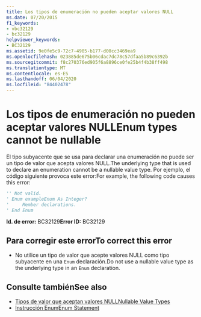 ```yaml
---
title: Los tipos de enumeración no pueden aceptar valores NULL
ms.date: 07/20/2015
f1_keywords:
- vbc32129
- bc32129
helpviewer_keywords:
- BC32129
ms.assetid: 9e0fe5c9-72c7-4905-b177-d00cc3469ea9
ms.openlocfilehash: 023885de675b06cdac7dc78c57dfaa5b89c6392b
ms.sourcegitcommit: f8c270376ed905f6a8896ce0fe25b4f4b38ff498
ms.translationtype: MT
ms.contentlocale: es-ES
ms.lasthandoff: 06/04/2020
ms.locfileid: "84402478"
---
```

# <a name="enum-types-cannot-be-nullable"></a><span data-ttu-id="bf8c0-102">Los tipos de enumeración no pueden aceptar valores NULL</span><span class="sxs-lookup"><span data-stu-id="bf8c0-102">Enum types cannot be nullable</span></span>
<span data-ttu-id="bf8c0-103">El tipo subyacente que se usa para declarar una enumeración no puede ser un tipo de valor que acepta valores NULL.</span><span class="sxs-lookup"><span data-stu-id="bf8c0-103">The underlying type that is used to declare an enumeration cannot be a nullable value type.</span></span> <span data-ttu-id="bf8c0-104">Por ejemplo, el código siguiente provoca este error:</span><span class="sxs-lookup"><span data-stu-id="bf8c0-104">For example, the following code causes this error:</span></span>  
  
```vb  
'' Not valid.  
' Enum exampleEnum As Integer?  
'     Member declarations.  
' End Enum  
```  
  
 <span data-ttu-id="bf8c0-105">**Id. de error:** BC32129</span><span class="sxs-lookup"><span data-stu-id="bf8c0-105">**Error ID:** BC32129</span></span>  
  
## <a name="to-correct-this-error"></a><span data-ttu-id="bf8c0-106">Para corregir este error</span><span class="sxs-lookup"><span data-stu-id="bf8c0-106">To correct this error</span></span>  
  
- <span data-ttu-id="bf8c0-107">No utilice un tipo de valor que acepte valores NULL como tipo subyacente en una `Enum` declaración.</span><span class="sxs-lookup"><span data-stu-id="bf8c0-107">Do not use a nullable value type as the underlying type in an `Enum` declaration.</span></span>  
  
## <a name="see-also"></a><span data-ttu-id="bf8c0-108">Consulte también</span><span class="sxs-lookup"><span data-stu-id="bf8c0-108">See also</span></span>

- [<span data-ttu-id="bf8c0-109">Tipos de valor que aceptan valores NULL</span><span class="sxs-lookup"><span data-stu-id="bf8c0-109">Nullable Value Types</span></span>](../programming-guide/language-features/data-types/nullable-value-types.md)
- [<span data-ttu-id="bf8c0-110">Instrucción Enum</span><span class="sxs-lookup"><span data-stu-id="bf8c0-110">Enum Statement</span></span>](../language-reference/statements/enum-statement.md)
